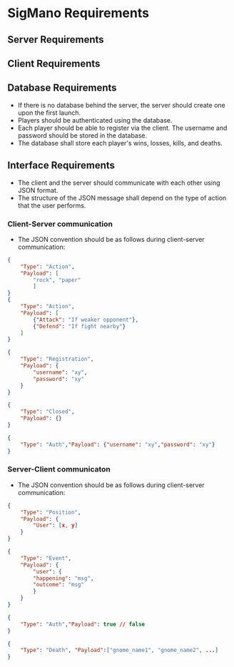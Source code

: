 # SigMano Requirements

## Server Requirements

## Client Requirements

## Database Requirements

- If there is no database behind the server, the server should create one upon the first launch.
- Players should be authenticated using the database.
- Each player should be able to register via the client. The username and password should be stored in the database.
- The database shall store each player's wins, losses, kills, and deaths.

## Interface Requirements
- The client and the server should communicate with each other using JSON format.
- The structure of the JSON message shall depend on the type of action that the user performs.

### Client-Server communication

- The JSON convention should be as follows during client-server communication:
```json
{
	"Type": "Action",
	"Payload": [
		"rock", "paper"
		]
}
{
	"Type": "Action",
	"Payload": [
		{"Attack": "If weaker opponent"},
		{"Defend": "If fight nearby"}
	]
}
```
```json
{
	"Type": "Registration",
	"Payload": {
		"username": "xy",
		"password": "xy"
	}
}
```
```json
{
	"Type": "Closed",
	"Payload": {}
}
```

```json
{
	"Type": "Auth","Payload": {"username": "xy","password": "xy"}
}
```


### Server-Client communicaton
- The JSON convention should be as follows during client-server communication:
```json
{
	"Type": "Position",
	"Payload": {
		"User": [x, y]
	}
}
```
```json
{
	"Type": "Event",
	"Payload": {
		"user": {
		"happening": "msg",
		"outcome": "msg"
		}
	}
}
```

```json
{
	"Type": "Auth","Payload": true // false
}
```
```json for dead gnomes
{
	"Type": "Death", "Payload":["gnome_name1", "gnome_name2", ...]
}
```
